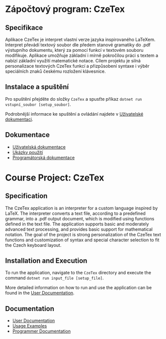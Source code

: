 # Zápočtový program: CzeTex


## Specifikace


Aplikace CzeTex je interpret vlastní verze jazyka inspirovaného LaTeXem. Interpret převádí textový soubor dle předem stanové gramatiky do .pdf výstupního dokumentu, který za pomocí funkcí v textovém souboru modifikuje. Aplikace umožňuje základní i mírně pokročilou práci s textem a nabízí základní využití matematické notace. Cílem projektu je silná personalizace textových CzeTex funkcí a přizpůsobení syntaxe i výběr speciálních znaků českému rozložení klávesnice. 

## Instalace a spuštění

Pro spuštění přejděte do složky `CzeTex` a spusťte příkaz `dotnet run vstupní_soubor [setup_soubor]`.

Podrobnější informace ke spuštění a ovládání najdete v [Uživatelské dokumentaci](docs/user.pdf).

## Dokumentace

* [Uživatelská dokumentace](docs/user.pdf)
* [Ukázky použití](docs/examples.pdf)
* [Programátorská dokumentace](docs/programmer.pdf)

# Course Project: CzeTex

## Specification

The CzeTex application is an interpreter for a custom language inspired by LaTeX. The interpreter converts a text file, according to a predefined grammar, into a .pdf output document, which is modified using functions defined in the text file. The application supports basic and moderately advanced text processing, and provides basic support for mathematical notation. The goal of the project is strong personalization of the CzeTex text functions and customization of syntax and special character selection to fit the Czech keyboard layout.

## Installation and Execution

To run the application, navigate to the `CzeTex` directory and execute the command `dotnet run input_file [setup_file]`.

More detailed information on how to run and use the application can be found in the [User Documentation](docs/user.pdf).

## Documentation

* [User Documentation](docs/user.pdf)
* [Usage Examples](docs/examples.pdf)
* [Programmer Documentation](docs/programmer.pdf)